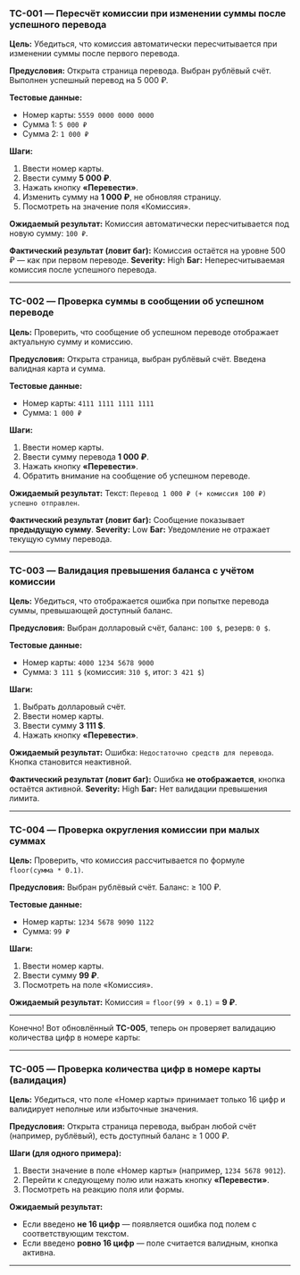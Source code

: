 

### TC-001 — Пересчёт комиссии при изменении суммы после успешного перевода

**Цель:**
Убедиться, что комиссия автоматически пересчитывается при изменении суммы после первого перевода.

**Предусловия:**
Открыта страница перевода. Выбран рублёвый счёт. Выполнен успешный перевод на 5 000 ₽.

**Тестовые данные:**

* Номер карты: `5559 0000 0000 0000`
* Сумма 1: `5 000 ₽`
* Сумма 2: `1 000 ₽`

**Шаги:**

1. Ввести номер карты.
2. Ввести сумму **5 000 ₽**.
3. Нажать кнопку **«Перевести»**.
4. Изменить сумму на **1 000 ₽**, не обновляя страницу.
5. Посмотреть на значение поля «Комиссия».

**Ожидаемый результат:**
Комиссия автоматически пересчитывается под новую сумму: `100 ₽`.

**Фактический результат (ловит баг):**
Комиссия остаётся на уровне 500 ₽ — как при первом переводе.
**Severity:** High
**Баг:** Непересчитываемая комиссия после успешного перевода.

---

### TC-002 — Проверка суммы в сообщении об успешном переводе

**Цель:**
Проверить, что сообщение об успешном переводе отображает актуальную сумму и комиссию.

**Предусловия:**
Открыта страница, выбран рублёвый счёт. Введена валидная карта и сумма.

**Тестовые данные:**

* Номер карты: `4111 1111 1111 1111`
* Сумма: `1 000 ₽`

**Шаги:**

1. Ввести номер карты.
2. Ввести сумму перевода **1 000 ₽**.
3. Нажать кнопку **«Перевести»**.
4. Обратить внимание на сообщение об успешном переводе.

**Ожидаемый результат:**
Текст: `Перевод 1 000 ₽ (+ комиссия 100 ₽) успешно отправлен`.

**Фактический результат (ловит баг):**
Сообщение показывает **предыдущую сумму**.
**Severity:** Low
**Баг:** Уведомление не отражает текущую сумму перевода.

---

### TC-003 — Валидация превышения баланса с учётом комиссии

**Цель:**
Убедиться, что отображается ошибка при попытке перевода суммы, превышающей доступный баланс.

**Предусловия:**
Выбран долларовый счёт, баланс: `100 $`, резерв: `0 $`.

**Тестовые данные:**

* Номер карты: `4000 1234 5678 9000`
* Сумма: `3 111 $` (комиссия: `310 $`, итог: `3 421 $`)

**Шаги:**

1. Выбрать долларовый счёт.
2. Ввести номер карты.
3. Ввести сумму **3 111 \$**.
4. Нажать кнопку **«Перевести»**.

**Ожидаемый результат:**
Ошибка: `Недостаточно средств для перевода`. Кнопка становится неактивной.

**Фактический результат (ловит баг):**
Ошибка **не отображается**, кнопка остаётся активной.
**Severity:** High
**Баг:** Нет валидации превышения лимита.

---

### TC-004 — Проверка округления комиссии при малых суммах

**Цель:**
Проверить, что комиссия рассчитывается по формуле `floor(сумма * 0.1)`.

**Предусловия:**
Выбран рублёвый счёт. Баланс: ≥ 100 ₽.

**Тестовые данные:**

* Номер карты: `1234 5678 9090 1122`
* Сумма: `99 ₽`

**Шаги:**

1. Ввести номер карты.
2. Ввести сумму **99 ₽**.
3. Посмотреть на поле «Комиссия».

**Ожидаемый результат:**
Комиссия = `floor(99 × 0.1)` = **9 ₽**.


---

Конечно! Вот обновлённый **TC-005**, теперь он проверяет валидацию количества цифр в номере карты:

---

### TC-005 — Проверка количества цифр в номере карты (валидация)

**Цель:**
Убедиться, что поле «Номер карты» принимает только 16 цифр и валидирует неполные или избыточные значения.

**Предусловия:**
Открыта страница перевода, выбран любой счёт (например, рублёвый), есть доступный баланс ≥ 1 000 ₽.

**Шаги (для одного примера):**

1. Ввести значение в поле «Номер карты» (например, `1234 5678 9012`).
2. Перейти к следующему полю или нажать кнопку **«Перевести»**.
3. Посмотреть на реакцию поля или формы.

**Ожидаемый результат:**

* Если введено **не 16 цифр** — появляется ошибка под полем с соответствующим текстом.
* Если введено **ровно 16 цифр** — поле считается валидным, кнопка активна.


---

